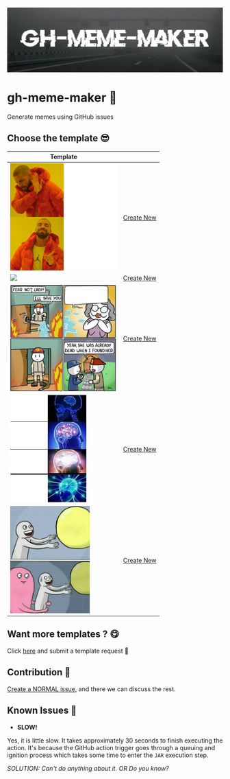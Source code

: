 ![](cover.jpeg)

# gh-meme-maker 🤡

Generate memes using GitHub issues

## Choose the template 😎

| Template                                                                                                                |                                                                                                                                                               	|
|------------------------------------------------------------------------------------------------------------------------	|---------------------------------------------------------------------------------------------------------------------------------------------------------------	|
| <img src="https://raw.githubusercontent.com/theapache64/gh-meme-maker/master/template_images/drake.jpg" height="250"/>    | [Create New](https://github.com/theapache64/gh-meme-maker/issues/new?assignees=theapache64-bot&labels=drake-meme%2C+meme&template=drake-meme.md&title=Drake+Meme)    |
| <img src="https://raw.githubusercontent.com/theapache64/gh-meme-maker/master/template_images/mask.jpg" height="250"/>    | [Create New](https://github.com/theapache64/gh-meme-maker/issues/new?assignees=theapache64-bot&labels=mask-meme%2C+meme&template=mask-meme.md&title=Mask+Meme)    |
| <img src="https://raw.githubusercontent.com/theapache64/gh-meme-maker/master/template_images/fireman_burns.jpg" height="250"/>    | [Create New](https://github.com/theapache64/gh-meme-maker/issues/new?assignees=theapache64-bot&labels=fireman-burns-meme%2C+meme&template=fireman-burns-meme.md&title=Fireman+Burns+Meme)    |
| <img src="https://raw.githubusercontent.com/theapache64/gh-meme-maker/master/template_images/expanding_brain.jpg" height="250"/>    | [Create New](https://github.com/theapache64/gh-meme-maker/issues/new?assignees=theapache64-bot&labels=expanding-brain-meme%2C+meme&template=expanding-brain-meme.md&title=Expanding+Brain+Meme)    |
| <img src="https://raw.githubusercontent.com/theapache64/gh-meme-maker/master/template_images/running_away_balloon.jpg" height="250"/>    | [Create New](https://github.com/theapache64/gh-meme-maker/issues/new?assignees=theapache64-bot&labels=running-away-balloon-meme%2C+meme&template=running-away-balloon-meme.md&title=Running+Away+Balloon+Meme)    |

## Want more templates ? 😋

Click [here](https://github.com/theapache64/gh-meme-maker/issues/new?labels=template-request) and submit a template
request 🤗

## Contribution 🤲

[Create a NORMAL issue](https://github.com/theapache64/gh-meme-maker/issues/new), and there we can discuss the rest.

## Known Issues 🐞

- **SLOW!**

Yes, it is little slow. It takes approximately 30 seconds to finish executing the action. It's because the GitHub action
trigger goes through a queuing and ignition process which takes some time to enter the `JAR` execution step.

*SOLUTION: Can't do anything about it. OR Do you know?*